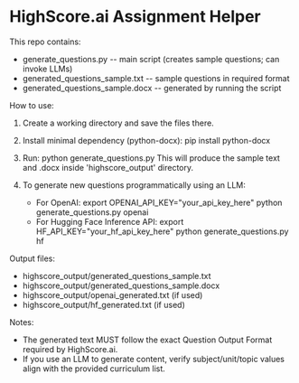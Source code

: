 # HighScore.ai Assignment Helper

This repo contains:

- generate_questions.py -- main script (creates sample questions; can invoke LLMs)
- generated_questions_sample.txt -- sample questions in required format
- generated_questions_sample.docx -- generated by running the script

How to use:

1. Create a working directory and save the files there.
2. Install minimal dependency (python-docx): pip install python-docx
3. Run:
   python generate_questions.py
   This will produce the sample text and .docx inside 'highscore_output' directory.

4. To generate new questions programmatically using an LLM:
   - For OpenAI:
     export OPENAI_API_KEY="your_api_key_here"
     python generate_questions.py openai
   - For Hugging Face Inference API:
     export HF_API_KEY="your_hf_api_key_here"
     python generate_questions.py hf

Output files:

- highscore_output/generated_questions_sample.txt
- highscore_output/generated_questions_sample.docx
- highscore_output/openai_generated.txt (if used)
- highscore_output/hf_generated.txt (if used)

Notes:

- The generated text MUST follow the exact Question Output Format required by HighScore.ai.
- If you use an LLM to generate content, verify subject/unit/topic values align with the provided curriculum list.
